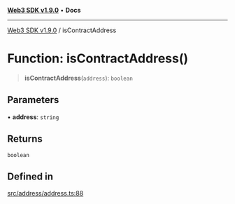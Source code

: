 [**Web3 SDK v1.9.0**](../README.md) • **Docs**

***

[Web3 SDK v1.9.0](../globals.md) / isContractAddress

# Function: isContractAddress()

> **isContractAddress**(`address`): `boolean`

## Parameters

• **address**: `string`

## Returns

`boolean`

## Defined in

[src/address/address.ts:88](https://github.com/Mystic-Nayy/alephium-web3/blob/c1afd789a197ce5fe21f08c2965942090157c33d/packages/web3/src/address/address.ts#L88)
